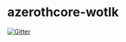 # azerothcore-wotlk

[![Gitter](https://badges.gitter.im/azerothcore/azerothcore-wotlk.svg)](https://gitter.im/azerothcore/azerothcore-wotlk?utm_source=badge&utm_medium=badge&utm_campaign=pr-badge&utm_content=badge)
